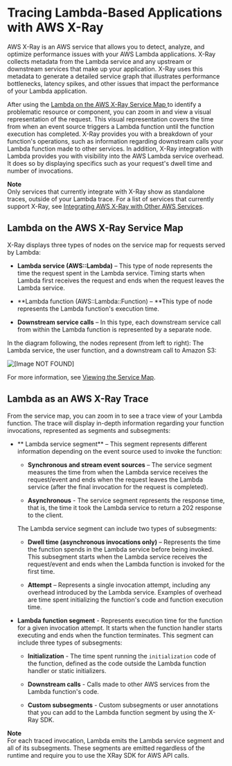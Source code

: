 # Tracing Lambda\-Based Applications with AWS X\-Ray<a name="using-x-ray"></a>

 AWS X\-Ray is an AWS service that allows you to detect, analyze, and optimize performance issues with your AWS Lambda applications\. X\-Ray collects metadata from the Lambda service and any upstream or downstream services that make up your application\. X\-Ray uses this metadata to generate a detailed service graph that illustrates performance bottlenecks, latency spikes, and other issues that impact the performance of your Lambda application\. 

After using the [Lambda on the AWS X\-Ray Service Map ](#lambda-service-map)to identify a problematic resource or component, you can zoom in and view a visual representation of the request\. This visual representation covers the time from when an event source triggers a Lambda function until the function execution has completed\. X\-Ray provides you with a breakdown of your function's operations, such as information regarding downstream calls your Lambda function made to other services\. In addition, X\-Ray integration with Lambda provides you with visibility into the AWS Lambda service overhead\. It does so by displaying specifics such as your request's dwell time and number of invocations\. 

**Note**  
Only services that currently integrate with X\-Ray show as standalone traces, outside of your Lambda trace\. For a list of services that currently support X\-Ray, see [Integrating AWS X\-Ray with Other AWS Services](http://docs.aws.amazon.com/xray/latest/devguide/xray-services.html)\.

## Lambda on the AWS X\-Ray Service Map<a name="lambda-service-map"></a>

X\-Ray displays three types of nodes on the service map for requests served by Lambda:

+ **Lambda service \(AWS::Lambda\)** – This type of node represents the time the request spent in the Lambda service\. Timing starts when Lambda first receives the request and ends when the request leaves the Lambda service\.

+ **Lambda function \(AWS::Lambda::Function\) – **This type of node represents the Lambda function's execution time\.

+ **Downstream service calls** – In this type, each downstream service call from within the Lambda function is represented by a separate node\. 

In the diagram following, the nodes represent \(from left to right\): The Lambda service, the user function, and a downstream call to Amazon S3:

![\[Image NOT FOUND\]](http://docs.aws.amazon.com/lambda/latest/dg/images/Tracing-S3.png)

For more information, see [Viewing the Service Map](http://docs.aws.amazon.com/xray/latest/devguide/xray-console.html)\.

## Lambda as an AWS X\-Ray Trace<a name="lambda-request"></a>

From the service map, you can zoom in to see a trace view of your Lambda function\. The trace will display in\-depth information regarding your function invocations, represented as segments and subsegments:

+ ** Lambda service segment** – This segment represents different information depending on the event source used to invoke the function:

  + **Synchronous and stream event sources** – The service segment measures the time from when the Lambda service receives the request/event and ends when the request leaves the Lambda service \(after the final invocation for the request is completed\)\.

  + **Asynchronous** \- The service segment represents the response time, that is, the time it took the Lambda service to return a 202 response to the client\.

  The Lambda service segment can include two types of subsegments:

  + **Dwell time \(asynchronous invocations only\)** – Represents the time the function spends in the Lambda service before being invoked\. This subsegment starts when the Lambda service receives the request/event and ends when the Lambda function is invoked for the first time\.

  + **Attempt** – Represents a single invocation attempt, including any overhead introduced by the Lambda service\. Examples of overhead are time spent initializing the function's code and function execution time\.

+ **Lambda function segment** \- Represents execution time for the function for a given invocation attempt\. It starts when the function handler starts executing and ends when the function terminates\. This segment can include three types of subsegments:

  + **Initialization** \- The time spent running the `initialization` code of the function, defined as the code outside the Lambda function handler or static initializers\.

  + **Downstream calls** \- Calls made to other AWS services from the Lambda function's code\.

  + **Custom subsegments** \- Custom subsegments or user annotations that you can add to the Lambda function segment by using the X\-Ray SDK\. 

**Note**  
For each traced invocation, Lambda emits the Lambda service segment and all of its subsegments\. These segments are emitted regardless of the runtime and require you to use the XRay SDK for AWS API calls\. 